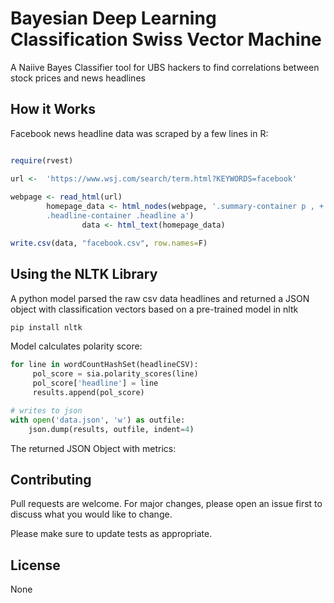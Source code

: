 #  Bayesian Deep Learning Classification Swiss Vector Machine

A Naiive Bayes Classifier tool for UBS hackers to find correlations between stock prices and news headlines

## How it Works 

Facebook news headline data was scraped by a few lines in R:

```r

require(rvest)

url <-  'https://www.wsj.com/search/term.html?KEYWORDS=facebook'
        
webpage <- read_html(url)
        homepage_data <- html_nodes(webpage, '.summary-container p , +
        .headline-container .headline a')
                data <- html_text(homepage_data)

write.csv(data, "facebook.csv", row.names=F)      

```

## Using the NLTK Library

A python model parsed the raw csv data headlines and returned a JSON object with classification vectors based on a pre-trained model in nltk 

```bash 
pip install nltk 
```

Model calculates polarity score:

```python 
for line in wordCountHashSet(headlineCSV):
     pol_score = sia.polarity_scores(line)
     pol_score['headline'] = line
     results.append(pol_score)

# writes to json
with open('data.json', 'w') as outfile:  
    json.dump(results, outfile, indent=4)
```

The returned JSON Object with metrics:





## Contributing
Pull requests are welcome. For major changes, please open an issue first to discuss what you would like to change.

Please make sure to update tests as appropriate.

## License
None
